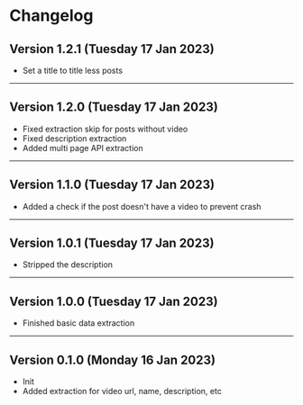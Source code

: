 # Changelog

## Version 1.2.1 (Tuesday 17 Jan 2023)

- Set a title to title less posts

---

## Version 1.2.0 (Tuesday 17 Jan 2023)

- Fixed extraction skip for posts without video
- Fixed description extraction
- Added multi page API extraction

---

## Version 1.1.0 (Tuesday 17 Jan 2023)

- Added a check if the post doesn't have a video to prevent crash

---

## Version 1.0.1 (Tuesday 17 Jan 2023)

- Stripped the description

---

## Version 1.0.0 (Tuesday 17 Jan 2023)

- Finished basic data extraction

---

## Version 0.1.0 (Monday 16 Jan 2023)

- Init
- Added extraction for video url, name, description, etc
